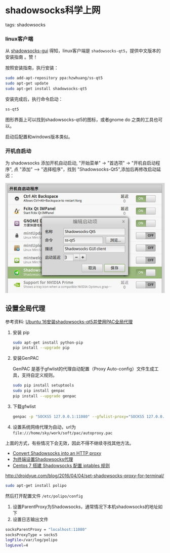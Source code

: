 # shadowsocks科学上网

tags: shadowsocks

### linux客户端

从 [shadowsocks-gui](https://github.com/shadowsocks/shadowsocks-gui) 得知，linux客户端是 `shadowsocks-qt5`，提供中文版本的安装指南 。赞！

按照安装指南，执行安装：

```bash
sudo add-apt-repository ppa:hzwhuang/ss-qt5
sudo apt-get update
sudo apt-get install shadowsocks-qt5
```

安装完成后，执行命令启动：

```bash
ss-qt5
```

图形界面上可以找到shadowsocks-qt5的图标，或者gnome do 之类的工具也可以。

启动后配置和windows版本类似。

### 开机自启动

为 shadowsocks 添加开机自动启动, "开始菜单" -> "首选项" -> "开机自启动程序", 点 "添加" --> "选择程序"，找到 "Shadowsocks-Qt5",添加后再修改启动延迟：

![](images/shadowsocks_startup.jpg)

## 设置全局代理

参考资料: [Ubuntu 16安装shadowsocks-qt5并使用PAC全局代理](https://www.litcc.com/2016/12/29/Ubuntu16-shadowsocks-pac/)

1. 安装 pip

	```bash
	sudo apt-get install python-pip
	pip install --upgrade pip
	```

2. 安装GenPAC

	GenPAC 是基于gfwlist的代理自动配置（Proxy Auto-config）文件生成工具，支持自定义规则。

	```bash
	sudo pip install setuptools
	sudo pip install genpac
	pip install --upgrade genpac
	```

3. 下载gfwlist

	```bash
	genpac -p "SOCKS5 127.0.0.1:11080" --gfwlist-proxy="SOCKS5 127.0.0.1:11080" --gfwlist-url=https://raw.githubusercontent.com/gfwlist/gfwlist/master/gfwlist.txt --output="/home/sky/work/soft/pac/autoproxy.pac"
    ```

4. 设置系统网络代理为自动，url为 `file:///home/sky/work/soft/pac/autoproxy.pac`

上面的方式，有些情况下会无效，因此不得不继续寻找其他方法。

- [Convert Shadowsocks into an HTTP proxy](https://github.com/shadowsocks/shadowsocks/wiki/Convert-Shadowsocks-into-an-HTTP-proxy)
- [为终端设置Shadowsocks代理](http://droidyue.com/blog/2016/04/04/set-shadowsocks-proxy-for-terminal/)
- [Centos 7 搭建 Shadowsocks 配置 iptables 规则](https://www.micronbot.com/Linux/13.html)

http://droidyue.com/blog/2016/04/04/set-shadowsocks-proxy-for-terminal/

```bash
sudo apt-get install polipo
```

然后打开配置文件 `/etc/polipo/config`


1. 设置ParentProxy为Shadowsocks，通常情况下本机shadowsocks的地址如下
2. 设置日志输出文件

```bash
socksParentProxy = "localhost:11080"
socksProxyType = socks5
logFile=/var/log/polipo
logLevel=4
```